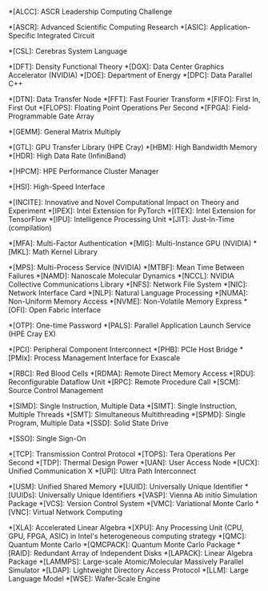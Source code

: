 *[ALCC]: ASCR Leadership Computing Challenge
<!-- *[ALCF]: Argonne Leadership Computing Facility -->
<!-- *[AMD]: Advanced Micro Devices -->
<!-- *[API]: Application Programming Interface -->
*[ASCR]: Advanced Scientific Computing Research
*[ASIC]: Application-Specific Integrated Circuit
<!-- *[CLI]: Command Line Interface -->
<!-- *[CPU]: Central Processing Unit -->
*[CSL]: Cerebras System Language
<!-- *[CUDA]: Compute Unified Device Architecture -->
*[DFT]: Density Functional Theory
*[DGX]: Data Center Graphics Accelerator (NVIDIA)
*[DOE]: Department of Energy
*[DPC]: Data Parallel C++
<!-- *[DRAM]: Dynamic Random-Access Memory -->
*[DTN]: Data Transfer Node
*[FFT]: Fast Fourier Transform
*[FIFO]: First In, First Out
*[FLOPS]: Floating Point Operations Per Second
*[FPGA]: Field-Programmable Gate Array
<!-- *[GCC]: GNU Compiler Collection -->
<!-- *[GDB]: GNU Debugger -->
*[GEMM]: General Matrix Multiply
<!-- *[GPU]: Graphics Processing Unit -->
*[GTL]: GPU Transfer Library (HPE Cray)
*[HBM]: High Bandwidth Memory
*[HDR]: High Data Rate (InfiniBand)
<!-- *[HPC]: High Performance Computing -->
*[HPCM]: HPE Performance Cluster Manager
<!-- *[HPE]: Hewlett Packard Enterprise -->
*[HSI]: High-Speed Interface
<!-- *[I/O]: Input/Output -->
*[INCITE]: Innovative and Novel Computational Impact on Theory and Experiment
*[IPEX]: Intel Extension for PyTorch
*[ITEX]: Intel Extension for TensorFlow
*[IPU]: Intelligence Processing Unit
*[JIT]: Just-In-Time (compilation)
<!-- *[LLVM]: Low Level Virtual Machine -->
*[MFA]: Multi-Factor Authentication
*[MIG]: Multi-Instance GPU (NVIDIA)
*[MKL]: Math Kernel Library
<!-- *[MPI]: Message Passing Interface -->
*[MPS]: Multi-Process Service (NVIDIA)
*[MTBF]: Mean Time Between Failures
*[NAMD]: Nanoscale Molecular Dynamics
*[NCCL]: NVIDIA Collective Communications Library
*[NFS]: Network File System
*[NIC]: Network Interface Card
*[NLP]: Natural Language Processing
*[NUMA]: Non-Uniform Memory Access
*[NVME]: Non-Volatile Memory Express
*[OFI]: Open Fabric Interface
<!-- *[OpenMP]: Open Multi-Processing -->
<!-- *[OS]: Operating System -->
*[OTP]: One-time Password
*[PALS]: Parallel Application Launch Service (HPE Cray EX)
<!-- *[PBS]: Portable Batch System -->
*[PCI]: Peripheral Component Interconnect
*[PHB]: PCIe Host Bridge
*[PMIx]: Process Management Interface for Exascale
<!-- *[RAM]: Random Access Memory -->
*[RBC]: Red Blood Cells
*[RDMA]: Remote Direct Memory Access
*[RDU]: Reconfigurable Dataflow Unit
*[RPC]: Remote Procedure Call
*[SCM]: Source Control Management
<!-- *[SDK]: Software Development Kit -->
<!-- *[SFTP]: SSH File Transfer Protocol -->
*[SIMD]: Single Instruction, Multiple Data
*[SIMT]: Single Instruction, Multiple Threads
*[SMT]: Simultaneous Multithreading
*[SPMD]: Single Program, Multiple Data
*[SSD]: Solid State Drive
<!-- *[SSH]: Secure Shell -->
*[SSO]: Single Sign-On
<!-- *[SYCL]: -->
*[TCP]: Transmission Control Protocol
*[TOPS]: Tera Operations Per Second
*[TDP]: Thermal Design Power
*[UAN]: User Access Node
*[UCX]: Unified Communication X
*[UPI]: Ultra Path Interconnect
<!-- *[URL]: Uniform Resource Locator -->
*[USM]: Unified Shared Memory
*[UUID]: Universally Unique Identifier
*[UUIDs]: Universally Unique Identifiers
*[VASP]: Vienna Ab initio Simulation Package
*[VCS]: Version Control System
*[VMC]: Variational Monte Carlo
*[VNC]: Virtual Network Computing
<!-- *[XALT]:  -->
*[XLA]: Accelerated Linear Algebra
*[XPU]: Any Processing Unit (CPU, GPU, FPGA, ASIC) in Intel's heterogeneous computing strategy
*[QMC]: Quantum Monte Carlo
*[QMCPACK]: Quantum Monte Carlo Package
*[RAID]: Redundant Array of Independent Disks
*[LAPACK]: Linear Algebra Package
*[LAMMPS]: Large-scale Atomic/Molecular Massively Parallel Simulator
*[LDAP]: Lightweight Directory Access Protocol
*[LLM]: Large Language Model 
*[WSE]: Wafer-Scale Engine
